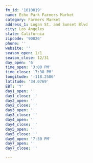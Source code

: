 ```yaml
---
fm_id: '1010019'
name: Echo Park Farmers Market
category: Farmers Market
address_1: Logan St. and Sunset Blvd
city: Los Angeles
state: California
zipcode: '90026'
phone: ''
website: ''
season_open: 1/1
season_close: 12/31
day_open: '6'
time_open: '3:00 PM'
time_close: '7:30 PM'
longitude: '-118.2586'
latitude: '34.0769'
EBT: 'Y'
day1_open: ''
day1_close: ''
day2_open: ''
day2_close: ''
day3_open: ''
day3_close: ''
day4_open: ''
day4_close: ''
day5_open: ''
day5_close: ''
day6_open: '7:30 PM'
day7_open: ''
day7_close: ''

---
```

